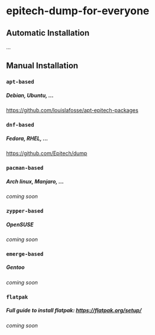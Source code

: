 # epitech-dump-for-everyone

## Automatic Installation
...

## Manual Installation
### `apt-based`
##### Debian, Ubuntu, ...
https://github.com/louislafosse/apt-epitech-packages

### `dnf-based`
##### Fedora, RHEL, ...
https://github.com/Epitech/dump

### `pacman-based`
##### Arch linux, Manjaro, ...
*coming soon*

### `zypper-based`
##### OpenSUSE
*coming soon*

### `emerge-based`
##### Gentoo
*coming soon*

### `flatpak`
##### Full guide to install flatpak: https://flatpak.org/setup/
*coming soon*
